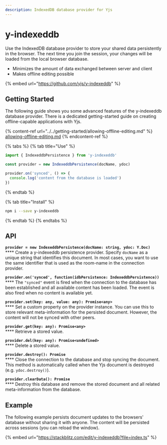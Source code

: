 ```yaml
---
description: IndexedDB database provider for Yjs
---
```


# y-indexeddb

Use the IndexedDB database provider to store your shared data persistently in the browser. The next time you join the session, your changes will be loaded from the local browser database.

* Minimizes the amount of data exchanged between server and client
* Makes offline editing possible

{% embed url="https://github.com/yjs/y-indexeddb" %}

## Getting Started

The following guide shows you some advanced features of the y-indexeddb database provider. There is a dedicated getting-started guide on creating offline-capable applications with Yjs.

{% content-ref url="../../getting-started/allowing-offline-editing.md" %}
[allowing-offline-editing.md](../../getting-started/allowing-offline-editing.md)
{% endcontent-ref %}

{% tabs %}
{% tab title="Use" %}
```javascript
import { IndexeddbPersistence } from 'y-indexeddb'

const provider = new IndexeddbPersistence(docName, ydoc)

provider.on('synced', () => {
  console.log('content from the database is loaded')
})
```
{% endtab %}

{% tab title="Install" %}
```bash
npm i --save y-indexeddb
```
{% endtab %}
{% endtabs %}

## API

**`provider = new IndexeddbPersistence(docName: string, ydoc: Y.Doc)`**\
****    Create a y-indexeddb persistence provider. Specify `docName` as a unique string that identifies this document. In most cases, you want to use the same identifier that is used as the room-name in the connection provider.

**`provider.on('synced', function(idbPersistence: IndexeddbPersistence))`**\
****    The `"synced"` event is fired when the connection to the database has been established and all available content has been loaded. The event is also fired when no content is available yet.

**`provider.set(key: any, value: any): Promise<any>`**\
****    Set a custom property on the provider instance. You can use this to store relevant meta-information for the persisted document. However, the content will not be synced with other peers.

**`provider.get(key: any): Promise<any>`**\
****    Retrieve a stored value.

**`provider.del(key: any): Promise<undefined>`**\
****    Delete a stored value.

**`provider.destroy(): Promise`**\
****    Close the connection to the database and stop syncing the document. This method is automatically called when the Yjs document is destroyed (e.g. `ydoc.destroy()`).

**`provider.clearData(): Promise`**\
****    Destroy this database and remove the stored document and all related meta-information from the database.

## Example

The following example persists document updates to the browsers' database without sharing it with anyone. The content will be persisted across sessions (you can reload the window).

{% embed url="https://stackblitz.com/edit/y-indexeddb?file=index.ts" %}
